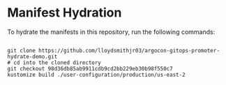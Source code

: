 
# Manifest Hydration

To hydrate the manifests in this repository, run the following commands:

```shell

git clone https://github.com/lloydsmithjr03/argocon-gitops-promoter-hydrate-demo.git
# cd into the cloned directory
git checkout 98d36db85ab9911cdb9cd2bb229eb30b98f550c7
kustomize build ./user-configuration/production/us-east-2
```